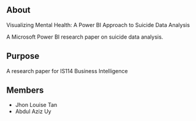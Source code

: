## About
Visualizing Mental Health: A Power BI Approach to Suicide Data Analysis

A Microsoft Power BI research paper on suicide data analysis.

## Purpose
A research paper for IS114 Business Intelligence

## Members
- Jhon Louise Tan
- Abdul Aziz Uy
